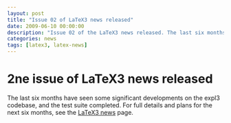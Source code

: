```yaml
---
layout: post
title: "Issue 02 of LaTeX3 news released"
date: 2009-06-10 00:00:00
description: "Issue 02 of the LaTeX3 news released. The last six months have seen some significant developments on the expl3 codebase, and the test suite completed."
categories: news
tags: [latex3, latex-news]
---
```


# 2ne issue of LaTeX3 news released

The last six months have seen some significant developments on the expl3 codebase, and the test suite completed. For full details and plans for the next six months, see the [LaTeX3 news]({{site.baseurl}}/news/latex3-news/) page.
